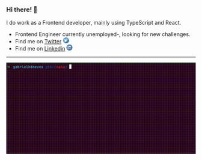 ### Hi there! 👋

I do work as a Frontend developer, mainly using TypeScript and React.

<ul>
   <li>
     Frontend Engineer currently unemployed-, looking for new challenges.
  </li>

  <li>
    Find me on 
     <a href="https://twitter.com/gabrielhdneves" target="_blank" title="Twitter">Twitter</a>
     <img src="https://github.com/gabrielhdneves/gabrielhdneves/blob/main/twitter.svg" width="16" alt="Twitter Logo" />
  </li>
  
   <li>
    Find me on 
     <a href="https://www.linkedin.com/in/gabriel-henrique-dias-neves-3237a7186/" target="_blank" title="LinkedIn">Linkedin</a>
     <img src="https://github.com/gabrielhdneves/gabrielhdneves/blob/main/linkedin.svg" width="16" alt="LinkedIn Logo">    
  </li>
</ul>

---

![Npx demo](https://github.com/gabrielhdneves/gabrielhdneves/blob/main/gabrielhdneves.gif)
